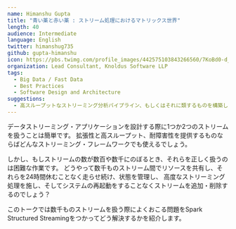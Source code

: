 ```yaml
---
name: Himanshu Gupta
title: "青い薬と赤い薬 : ストリーム処理におけるマトリックス世界"
length: 40
audience: Intermediate
language: English
twitter: himanshug735
github: gupta-himanshu
icon: https://pbs.twimg.com/profile_images/442575103843266560/7KoBd0-d_400x400.jpeg
organization: Lead Consultant, Knoldus Software LLP
tags:
  - Big Data / Fast Data
  - Best Practices
  - Software Design and Architecture
suggestions:
  - 高スループットなストリーミング分析パイプライン、もしくはそれに類するものを構築したい人々
---
```

データストリーミング・アプリケーションを設計する際に1つか2つのストリームを扱うことは簡単です。
拡張性と高スループット、耐障害性を提供するものならばどんなストリーミング・フレームワークでも使えるでしょう。
 
しかし、もしストリームの数が数百や数千にのぼるとき、それらを正しく扱うのは困難な作業です。
どうやって数千ものストリーム間でリソースを共有し、それらを24時間休むことなく走らせ続け、状態を管理し、
高度なストリーミング処理を施し、そしてシステムの再起動をすることなくストリームを追加・削除するのでしょう？

このトークでは数千ものストリームを扱う際によくおこる問題をSpark Structured Streamingをつかってどう解決するかを紹介します。
